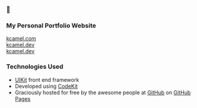 ### :camel:
### My Personal Portfolio Website
[kcamel.com](https://kcamel.com)  
[kcamel.dev](https://kcamel.dev)  
[kcamel.dev](https://kcamel.io) 


### Technologies Used
- [UIKit](https://getuikit.com/) front end framework
- Developed using [CodeKit](https://codekitapp.com/)
- Graciously hosted for free by the awesome people at [GitHub](https://github.com) on [GitHub Pages](https://pages.github.com/)
